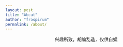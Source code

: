 ```yaml
---
layout: post
title: "About"
author: "frospirum"
permalink: /about/
---
```


<center>兴趣所致，胡编乱造，仅供自娱<center>

